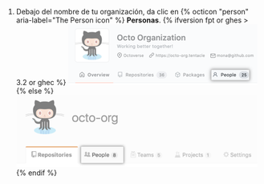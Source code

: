 1. Debajo del nombre de tu organización, da clic en
{% octicon "person" aria-label="The Person icon" %} **Personas**.
  {% ifversion fpt or ghes > 3.2 or ghec %}
  ![Pestaña de las Personas](/assets/images/help/organizations/organization-people-tab-with-overview-tab.png)
  {% else %}
  ![Pestaña de las Personas](/assets/images/help/organizations/organization-people-tab.png)
  {% endif %}
